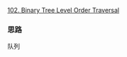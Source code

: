 [102. Binary Tree Level Order Traversal](https://leetcode.com/problems/binary-tree-level-order-traversal/)


### 思路
队列